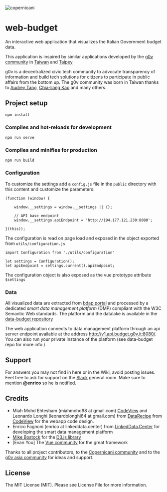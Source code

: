 ![copernicani](https://copernicani.it/wp-content/uploads/cropped-logo_orizzontale_trasparente-1-e1525161268864.png)

# web-budget

An interactive web application that visualizes the Italian Government budget data.

This application is inspired by similar applications developed by the [g0v community](http://gov.asia/) in [Taiwan](https://github.com/g0v/twbudget) and [Taipey](https://github.com/tony1223/tw-budget-platform)

g0v is a decentralized civic tech community to advocate transparency of information and build tech solutions 
for citizens to participate in public affairs from the bottom up. The g0v community was born in Taiwan thanks to [Audrey Tang](https://de.wikipedia.org/wiki/Audrey_Tang), [Chia-liang Kao](https://github.com/clkao) and many others.


## Project setup
```
npm install
```

### Compiles and hot-reloads for development
```
npm run serve
```

### Compiles and minifies for production
```
npm run build
```

### Configuration

To customize the settings add a `config.js` file in the `public` directory 
with this content and customize the parameters:

```
(function (window) {

    window.__settings = window.__settings || {};

    // API base endpoint
    window.__settings.apiEndpoint = 'http://194.177.121.230:8080';

}(this));
```

The configuration is read on page load and exposed in the object exported from `utils/configuration.js`

```
import Configuration from './utils/configuration'

let settings = Configuration();
let apiEndpoint = settings.current().apiEndpoint;
``` 

The configuration object is also exposed as the vue prototype attribute `$settings`

### Data

All visualized data are extracted from [bdap portal](https://bdap-opendata.mef.gov.it/tema/bilancio-finanziario-dello-stato-0) and processed by a dedicated *smart data management platform* (DMP) compliant with the W3C Semantic Web standards. The platform and the datalake is available in the [data-budget repository](https://git.copernicani.it/g0v/data-budget)

The web application connects to data management platform through an api server endpoint available at the address http://v1.api.budget.g0v.it:8080/. You can also run your private instance of the platform (see data-budget repo for more info )


## Support

For answers you may not find in here or in the Wiki, avoid posting issues. Feel free to ask for support on the [Slack](https://linkeddatacenter.slack.com/) general room. Make sure to mention **@enrico** so he is notified.

## Credits

- Miah Mohd Ehtesham (miahmohd98 at gmail.com) [CodeView](http://CodeView.Cloud) and Leonardo Longhi (leonardolonghi64 at gmail.com) from [DataRecipe](http://DataChef.Cloud) from [CodeView](http://CodeView.Cloud) for the webapp code design.
- Enrico Fagnoni (enrico at linkeddata.center) from [LinkedData.Center](http://linkeddata.center) for developing the smart data management platform 
- [Mike Bostock](https://bost.ocks.org/mike/) for the [D3.js library](https://d3js.org/)
- [Evan You] The [Vue community](https://vuejs.org) for the great framework

Thanks to all project contributors, to the [Copernicani community](https://copernicani.it/) and to the [g0v asia community](http://g0v.asia) for ideas and support.

## License

The MIT License (MIT). Please see License File for more information.



